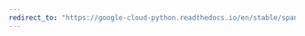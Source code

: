 ```yaml
---
redirect_to: "https://google-cloud-python.readthedocs.io/en/stable/spanner/gapic/v1/types.html"
---
```

